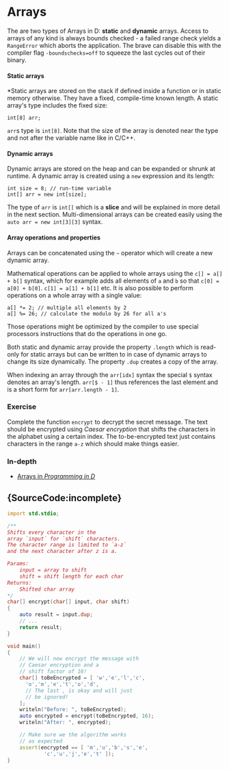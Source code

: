 # Arrays

The are two types of Arrays in D: **static** and **dynamic**
arrays. Access to arrays of any kind is always bounds checked -
a failed range check yields a `RangeError` which aborts the application.
The brave can disable this with the compiler flag `-boundschecks=off` to squeeze
the last cycles out of their binary.

#### Static arrays

*Static arrays are stored on the stack if defined inside a function
or in static memory otherwise.  They have a fixed,
compile-time known length. A static array's type includes
the fixed size:

    int[8] arr;

`arr`s type is `int[8]`. Note that the size of the array is denoted
near the type and not after the variable name like in C/C++.

#### Dynamic arrays

Dynamic arrays are stored on the heap and can be expanded
or shrunk at runtime. A dynamic array is created using a `new` expression
and its length:

    int size = 8; // run-time variable
    int[] arr = new int[size];

The type of `arr` is `int[]` which is a **slice**
and will be explained in more detail in the next section. Multi-dimensional
arrays can be created easily using the `auto arr = new int[3][3]` syntax.

#### Array operations and properties

Arrays can be concatenated using the `~` operator which
will create a new dynamic array.

Mathematical operations can
be applied to whole arrays using the `c[] = a[] + b[]` syntax,
which for example adds all elements of `a` and `b` so that
`c[0] = a[0] + b[0]`. `c[1] = a[1] + b[1]` etc. It is also possible
to perform operations on a whole array with a single
value:

    a[] *= 2; // multiple all elements by 2
    a[] %= 26; // calculate the modulo by 26 for all a's

Those operations might be optimized
by the compiler to use special processors instructions that
do the operations in one go.

Both static and dynamic array provide the property `.length`
which is read-only for static arrays but can be written to
in case of dynamic arrays to change its size dynamically. The
property `.dup` creates a copy of the array.

When indexing an array through the `arr[idx]` syntax the special
`$` syntax denotes an array's length. `arr[$ - 1]` thus
references the last element and is a short form for `arr[arr.length - 1]`.

### Exercise

Complete the function `encrypt` to decrypt the secret message.
The text should be encrypted using *Caesar encryption*
that shifts the characters in the alphabet using a certain index.
The to-be-encrypted text just contains characters in the range `a-z`
which should make things easier.

### In-depth

- [Arrays in _Programming in D_](http://ddili.org/ders/d.en/arrays.html)

## {SourceCode:incomplete}

```d
import std.stdio;

/**
Shifts every character in the
array `input` for `shift` characters.
The character range is limited to `a-z`
and the next character after z is a.

Params:
    input = array to shift
    shift = shift length for each char
Returns:
    Shifted char array
*/
char[] encrypt(char[] input, char shift)
{
    auto result = input.dup;
    // ...
    return result;
}

void main()
{
    // We will now encrypt the message with
    // Caesar encryption and a
    // shift factor of 16!
    char[] toBeEncrypted = [ 'w','e','l','c',
      'o','m','e','t','o','d',
      // The last , is okay and will just
      // be ignored!
    ];
    writeln("Before: ", toBeEncrypted);
    auto encrypted = encrypt(toBeEncrypted, 16);
    writeln("After: ", encrypted);

    // Make sure we the algorithm works
    // as expected
    assert(encrypted == [ 'm','u','b','s','e',
            'c','u','j','e','t' ]);
}
```
